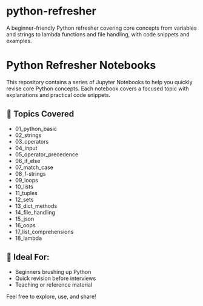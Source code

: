 # python-refresher
A beginner-friendly Python refresher covering core concepts from variables and strings to lambda functions and file handling, with code snippets and examples.

# Python Refresher Notebooks

This repository contains a series of Jupyter Notebooks to help you quickly revise core Python concepts. Each notebook covers a focused topic with explanations and practical code snippets.

## 📘 Topics Covered

- 01_python_basic
- 02_strings
- 03_operators
- 04_input
- 05_operator_precedence
- 06_if_else
- 07_match_case
- 08_f-strings
- 09_loops
- 10_lists
- 11_tuples
- 12_sets
- 13_dict_methods
- 14_file_handling
- 15_json
- 16_oops
- 17_list_comprehensions
- 18_lambda

## 📌 Ideal For:
- Beginners brushing up Python
- Quick revision before interviews
- Teaching or reference material

Feel free to explore, use, and share!


